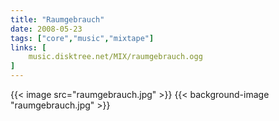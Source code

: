 ```yaml
---
title: "Raumgebrauch"
date: 2008-05-23
tags: ["core","music","mixtape"]
links: [
	music.disktree.net/MIX/raumgebrauch.ogg
]
---
```

{{< image src="raumgebrauch.jpg" >}}
{{< background-image "raumgebrauch.jpg" >}}